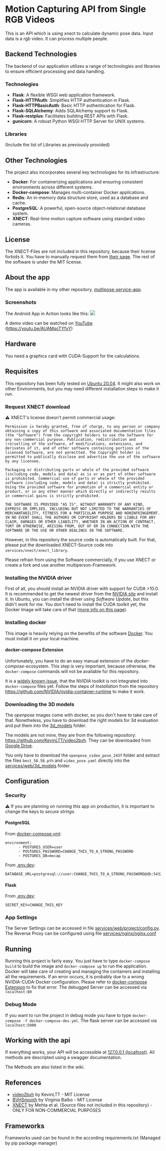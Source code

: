 # Motion Capturing API from Single RGB Videos
This is an API which is using xnect to
calculate dynamic pose data. Input data is a rgb video. It can process
multiple people.

## Backend Technologies

The backend of our application utilizes a range of technologies and libraries to ensure efficient processing and data handling.

### Technologies
- **Flask**: A flexible WSGI web application framework.
- **Flask-HTTPAuth**: Simplifies HTTP authentication in Flask.
- **Flask-HTTPBasicAuth**: Basic HTTP authentication for Flask.
- **Flask-SQLAlchemy**: Adds SQLAlchemy support to Flask.
- **Flask-restplus**: Facilitates building REST APIs with Flask.
- **gunicorn**: A robust Python WSGI HTTP Server for UNIX systems.

### Libraries
(Include the list of Libraries as previously provided)

## Other Technologies

The project also incorporates several key technologies for its infrastructure:

- **Docker**: For containerizing applications and ensuring consistent environments across different systems.
- **Docker-compose**: Manages multi-container Docker applications.
- **Redis**: An in-memory data structure store, used as a database and cache.
- **PostgreSQL**: A powerful, open-source object-relational database system.
- **XNECT**: Real-time motion capture software using standard video cameras.
## License
The XNECT-Files are not included in this repository, because their license forbids it.
You have to manually request them from [their page](https://gvv.mpi-inf.mpg.de/projects/XNect/).
The rest of the software is under the MIT license.
## About the app
The app is available in my other repository, [multipose-service-app](https://github.com/Sinnaj94/multipose-service-app).
### Screenshots
The Android App in Action looks like this:
![](screenshots/screenshots.png)

A demo video can be watched on [YouTube](https://youtu.be/AUAMqcTYfvY) (https://youtu.be/AUAMqcTYfvY)
## Hardware
You need a graphics card with CUDA-Support for the calculations.
## Requisites
This repository has been fully tested on [Ubuntu 20.04](https://releases.ubuntu.com/20.04/).
It might also work on other Environments, but you may need different installation steps to make it run.
### Request XNECT download
:warning: XNECT's license doesn't permit commercial usage:
```
Permission is hereby granted, free of charge, to any person or company obtaining a copy of this software and associated documentation files (the "Software") from the copyright holders to use the Software for any non-commercial purpose. Publication, redistribution and (re)selling of the software, of modifications, extensions, and derivates of it, and of other software containing portions of the licensed Software, are not permitted. The Copyright holder is permitted to publically disclose and advertise the use of the software by any licensee.

Packaging or distributing parts or whole of the provided software (including code, models and data) as is or as part of other software is prohibited. Commercial use of parts or whole of the provided software (including code, models and data) is strictly prohibited. Using the provided software for promotion of a commercial entity or product, or in any other manner which directly or indirectly results in commercial gains is strictly prohibited.

THE SOFTWARE IS PROVIDED "AS IS", WITHOUT WARRANTY OF ANY KIND, EXPRESS OR IMPLIED, INCLUDING BUT NOT LIMITED TO THE WARRANTIES OF MERCHANTABILITY, FITNESS FOR A PARTICULAR PURPOSE AND NONINFRINGEMENT. IN NO EVENT SHALL THE AUTHORS OR COPYRIGHT HOLDERS BE LIABLE FOR ANY CLAIM, DAMAGES OR OTHER LIABILITY, WHETHER IN AN ACTION OF CONTRACT, TORT OR OTHERWISE, ARISING FROM, OUT OF OR IN CONNECTION WITH THE SOFTWARE OR THE USE OR OTHER DEALINGS IN THE SOFTWARE.
```
However, in this repository the source code is automatically built. For that, please put the downloaded XNECT-Source code into ```services/xnect/xnect_library```.

Please refrain from using the Software commercially, if you use XNECT or create a fork and use another multiperson-Framework.
### Installing the NVIDIA driver
First of all, you should install an NVIDIA driver with support for CUDA >10.0.
It is recommended to get the newest driver from the [NVIDIA site](https://www.nvidia.de/Download/index.aspx) and install it.
In Ubuntu, you can install the driver using *Software Update*, but this didn't work for me.
You don't need to install the CUDA toolkit yet, the Docker Image will take care of that
([more info on this page](https://github.com/NVIDIA/nvidia-docker)).
### Installing docker
This image is heavily relying on the benefits of the software [Docker](https://www.docker.com/).
You must install it on your local machine. 
#### docker-compose Extension
Unfortunately, you have to do an easy manual extension of the *docker-compose*-ecosystem.
This step is very important, because otherwise, the `docker-compose` commands will not be available for this repository.

It is a [widely known issue](https://github.com/docker/compose/issues/6691), that the NVIDIA toolkit is not integrated into `docker-compose` files yet.
Follow the steps of *Installation* from the repository https://github.com/NVIDIA/nvidia-container-runtime to make it work.
### Downloading the 3D models
The *openpose* images come with docker, so you don't have to take care of that.
Nonetheless, you have to download the right models for 3d evaluation and put them into the [3d_models](services/web/3d_models) folder.

The models are not mine, they are from the following repository: https://github.com/KevinLTT/video2bvh.
They can be downloaded from [Google Drive](https://drive.google.com/drive/folders/1M2s32xQkrDhDLz-VqzvocMuoaSGR1MfX).

You only have to download the `openpose_video_pose_243f` folder and extract the files `best_58.58.pth` and `video_pose.yaml`
directly into the [services/web/3d_models](services/web/3d_models) folder.
## Configuration
### Security
:warning: If you are planning on running this app on production, it is important to change the keys
to *secure strings*.
#### PostgreSQL
From [docker-compose.yml](docker-compose.yml):
```
environment:
      - POSTGRES_USER=user
      - POSTGRES_PASSWORD=CHANGE_THIS_TO_A_STRONG_PASSWORD
      - POSTGRES_DB=mocap
```
From [.env.dev](.env.dev):
```
DATABASE_URL=postgresql://user:CHANGE_THIS_TO_A_STRONG_PASSWORD@db:5432/mocap
```
#### Flask
From [.env.dev](.env.dev): 
```
SECRET_KEY=CHANGE_THIS_KEY
```
### App Settings
The Server Settings can be accessed in file [services/web/project/config.py](services/web/project/config.py).
The Reverse Proxy can be configured using file [services/nginx/nginx.conf](services/nginx/nginx.conf)
## Running
Running this project is fairly easy. You just have to type `docker-compose build` to build the image and `docker-compose up`
to run the application. Docker will take care of creating and managing the containers and installing all the requirements.
If an error occurs, it is probably due to a wrong NVIDIA-CUDA-Docker configuration.
Please refer to [docker-compose Extension](#docker-compose-Extension) to fix that error.
The debugged Server can be accessed via `localhost:80`
### Debug Mode
If you want to run the project in debug mode you have to type `docker-compose -f docker-compose-dev.yml`.
The flask server can be accessed via `localhost:5000`
## Working with the api
If everything works, your API will be accessible at [127.0.0.1 (localhost)](127.0.0.1).
All methods are descripted using a swagger documentation.

The Methods are also listed in the wiki.
## References
- [video2bvh](https://github.com/KevinLTT/video2bvh) by KevinLTT - MIT License
- [BVHSmooth](https://github.com/vdbalbom/BVHsmooth) by Virgínia Balbo - MIT License
- [XNECT](https://gvv.mpi-inf.mpg.de/projects/XNect/) by Mehta et al. (Source files not included in this repository) - ONLY FOR NON-COMMERCIAL PURPOSES
## Frameworks
Frameworks used can be found in the according requirements.txt (Managed by pip package manager)
